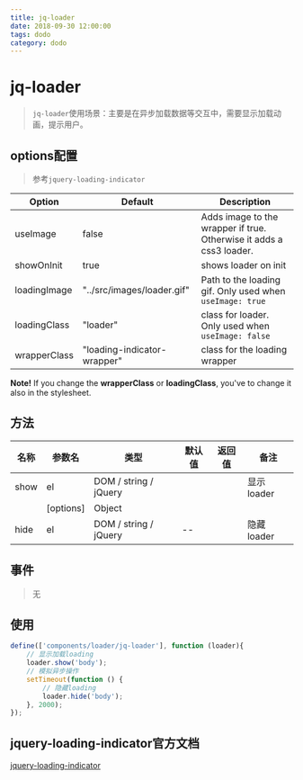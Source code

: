 ```yaml
---
title: jq-loader
date: 2018-09-30 12:00:00
tags: dodo
category: dodo
---
```


# jq-loader

> `jq-loader`使用场景：主要是在异步加载数据等交互中，需要显示加载动画，提示用户。



## options配置

> 参考`jquery-loading-indicator`

| Option       | Default                     | Description                                                  |
| ------------ | --------------------------- | ------------------------------------------------------------ |
| useImage     | false                       | Adds image to the wrapper if true. Otherwise it adds a css3 loader. |
| showOnInit   | true                        | shows loader on init                                         |
| loadingImage | "../src/images/loader.gif"  | Path to the loading gif. Only used when `useImage: true`     |
| loadingClass | "loader"                    | class for loader. Only used when `useImage: false`           |
| wrapperClass | "loading-indicator-wrapper" | class for the loading wrapper                                |

**Note!** If you change the **wrapperClass** or **loadingClass**, you've to change it also in the stylesheet.



## 方法

| 名称 | 参数名    | 类型                  | 默认值 | 返回值 | 备注       |
| ---- | --------- | --------------------- | ------ | ------ | ---------- |
| show | el        | DOM / string / jQuery |        |        | 显示loader |
|      | [options] | Object                |        |        |            |
| hide | el        | DOM / string / jQuery | --     |        | 隐藏loader |



## 事件

> 无



## 使用

```javascript
define(['components/loader/jq-loader'], function (loader){
    // 显示加载loading
    loader.show('body');
    // 模拟异步操作
    setTimeout(function () {
        // 隐藏loading
        loader.hide('body');
    }, 2000);
});
```



## jquery-loading-indicator官方文档

[jquery-loading-indicator](./jquery-loading-indicator.md ':include')



